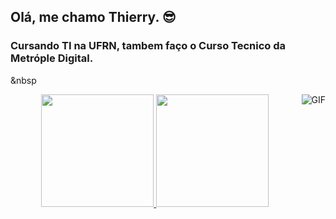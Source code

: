 ## Olá, me chamo Thierry. 😎

### Cursando TI na UFRN, tambem faço o Curso Tecnico da Metróple Digital.
&nbsp

<img align="right" alt="GIF" src="https://media.giphy.com/media/GRVM7bxdn7yEFWTN6i/giphy.gif" />

<!--
**thyevidal/thyevidal** is a ✨ _special_ ✨ repository because its `README.md` (this file) appears on your GitHub profile.

Here are some ideas to get you started:

- 🔭 I’m currently working on ...
- 🌱 I’m currently learning ...
- 👯 I’m looking to collaborate on ...
- 🤔 I’m looking for help with ...
- 💬 Ask me about ...
- 📫 How to reach me: ...
- 😄 Pronouns: ...
- ⚡ Fun fact: ...
-->

<div align="center">
  <a href="https://github.com/thyevidal">
  <img height="180em" src="https://github-readme-stats.vercel.app/api?username=thyevidal&show_icons=true&theme=dracula&include_all_commits=true&count_private=true"/>
  <img height="180em" src="https://github-readme-stats.vercel.app/api/top-langs/?username=thyevidal&layout=compact&langs_count=7&theme=dracula"/>
</div>
